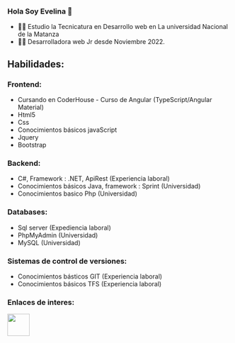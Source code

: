 

### Hola Soy Evelina 👋

- 🙋‍♀️ Estudio la Tecnicatura en Desarrollo web en La universidad Nacional de la Matanza
- 👩‍💻 Desarrolladora web Jr desde Noviembre 2022.

## Habilidades:

### Frontend: 
- Cursando en CoderHouse - Curso de Angular (TypeScript/Angular Material)
- Html5
- Css
- Conocimientos básicos javaScript
- Jquery
- Bootstrap

### Backend:
- C#, Framework : .NET, ApiRest (Experiencia laboral)
- Conocimientos básicos Java, framework : Sprint (Universidad)
- Conocimientos basico Php (Universidad)

### Databases:
- Sql server (Expediencia laboral)
- PhpMyAdmin (Universidad)
- MySQL (Universidad)

### Sistemas de control de versiones:
- Conocimientos básticos GIT (Experiencia laboral)
- Conocimientos básicos TFS (Experiencia laboral)
  
### Enlaces de interes:

<div>
  <a href="https://www.linkedin.com/in/evelina-nu%C3%B1ez/">
<img src="https://cdn.jsdelivr.net/gh/devicons/devicon/icons/linkedin/linkedin-original.svg" width="50" />
  </a>
</div>
